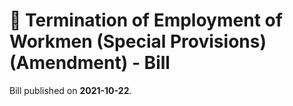 # 📄  Termination of Employment of Workmen (Special Provisions) (Amendment) - Bill

Bill published on **2021-10-22**.
